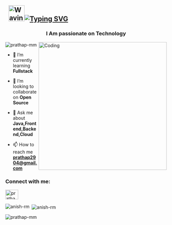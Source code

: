 ## &nbsp; <img src="https://c.tenor.com/oqyUP8ollp8AAAAi/amphibia-anne-boonchuy.gif" alt="Waving hand" width="50px">[![Typing SVG](https://readme-typing-svg.herokuapp.com?font=Ubuntu&color=%2336BCF7&vCenter=true&height=35&lines=root%40prathap-m-m~%23+whoami;%E2%9C%93+mechatronics;%E2%9C%93+Web+Developer+;%E2%9C%93+Competetive+Coder+)](https://git.io/typing-svg)





<h3 align="center">I Am passionate on Technology</h3>
<img align="right" alt="Coding" width="400" src="https://vanjapetrovic.com/img/front.gif">

<p align="left"> <img src="https://komarev.com/ghpvc/?username=prathap2904 m&label=Profile%20views&color=0e75b6&style=flat" alt="prathap-mm" /> </p>

- 🌱 I’m currently learning **Fullstack**

- 👯 I’m looking to collaborate on **Open Source**

- 💬 Ask me about **Java,Frontend,Backend,Cloud**

- 📫 How to reach me **prathap2904@gmail.com**

<h3 align="left">Connect with me:</h3>
<p align="left">
<a href="https:www.linkedin.com/in/prathapmurugan" target="blank"><img align="center" src="https://raw.githubusercontent.com/rahuldkjain/github-profile-readme-generator/master/src/images/icons/Social/linked-in-alt.svg" alt="prathap" height="30" width="40" /></a>
</p>

<p><img align="left" src="https://github-readme-stats.vercel.app/api/top-langs?username=anish-rm&show_icons=true&locale=en&layout=compact" alt="anish-rm" /></p>

<p>&nbsp;<img align="center" src="https://github-readme-stats.vercel.app/api?username=anish-rm&show_icons=true&locale=en" alt="anish-rm" /></p>

<p><img align="center" src="https://github-readme-streak-stats.herokuapp.com/?user=prathap2904m&" alt="prathap-mm" /></p>
